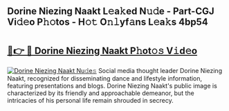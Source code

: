## Dorine Niezing Naakt L𝚎a𝚔ed N𝚞𝚍e - Part-CGJ Vi𝚍𝚎o P𝚑𝚘tos - H𝚘𝚝 O𝚗𝚕yf𝚊ns L𝚎a𝚔s 4bp54

# <h2><a href="http://kfbpfb.oniu.top/?m=Dorine+Niezing+Naakt">🔗👉 🔴 Dorine Niezing Naakt P𝚑ot𝚘𝚜 V𝚒d𝚎o</a></h2>

[![Dorine Niezing Naakt Nu𝚍e𝚜](https://i.imgur.com/0qMVB7G.gif)](http://kfbpfb.oniu.top/?m=Dorine+Niezing+Naakt)
Social media thought leader Dorine Niezing Naakt, recognized for disseminating dance and lifestyle information, featuring presentations and blogs. Dorine Niezing Naakt's public image is characterized by its friendly and approachable demeanor, but the intricacies of his personal life remain shrouded in secrecy.  

